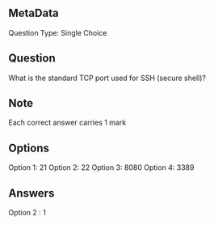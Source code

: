 ## MetaData
Question Type: Single Choice

## Question
What is the standard TCP port used for SSH (secure shell)?

## Note
Each correct answer carries 1 mark

## Options
Option 1: 21
Option 2: 22
Option 3: 8080
Option 4: 3389

## Answers
Option 2 : 1
